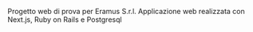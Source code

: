 Progetto web di prova per Eramus S.r.l.
Applicazione web realizzata con Next.js, Ruby on Rails e Postgresql
